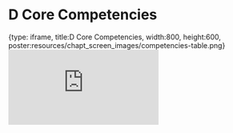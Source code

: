 # D Core Competencies
 
{type: iframe, title:D Core Competencies, width:800, height:600, poster:resources/chapt_screen_images/competencies-table.png}
![](http://science.c-moor.org/miniCURE-RNA-seq/competencies-table.html)
 

 
